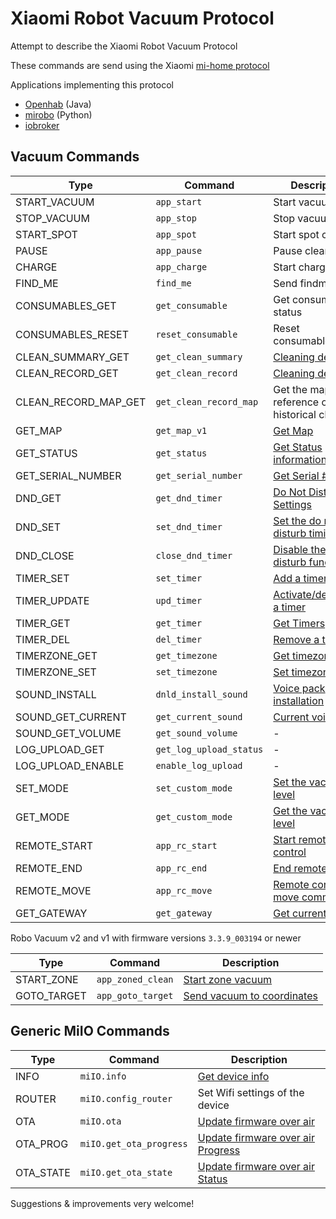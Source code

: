# Xiaomi Robot Vacuum Protocol
Attempt to describe the Xiaomi Robot Vacuum Protocol

These commands are send using the Xiaomi [mi-home protocol](Protocol.md)

Applications implementing this protocol

* [Openhab](https://github.com/openhab/openhab-addons/tree/2.5.x/bundles/org.openhab.binding.miio) (Java)
* [mirobo](https://github.com/rytilahti/python-miio)  (Python)
* [iobroker](https://github.com/iobroker-community-adapters/ioBroker.mihome-vacuum)


## Vacuum Commands

| Type | Command | Description |
| ------ | --------- | -----------| 
|    START_VACUUM | `app_start`| Start vacuuming | 
|    STOP_VACUUM | `app_stop`| Stop vacuuming | 
|    START_SPOT | `app_spot`| Start spot cleaning | 
|    PAUSE | `app_pause`| Pause cleaning | 
|    CHARGE | `app_charge`| Start charging | 
|    FIND_ME | `find_me`| Send findme | 
|    CONSUMABLES_GET | `get_consumable`| Get consumables status | 
|    CONSUMABLES_RESET | `reset_consumable`| Reset consumables | 
|    CLEAN_SUMMARY_GET | `get_clean_summary`| [Cleaning details](cleanSummary+detail.md) | 
|    CLEAN_RECORD_GET | `get_clean_record`| [Cleaning details](cleanSummary+detail.md) | 
|    CLEAN_RECORD_MAP_GET | `get_clean_record_map`| Get the map reference of a historical cleaning | 
|    GET_MAP | `get_map_v1`| [Get Map](getMap.md) | 
|    GET_STATUS | `get_status`| [Get Status information](StatusMessage.md) | 
|    GET_SERIAL_NUMBER | `get_serial_number`| [Get Serial #](getSerial.md) | 
|    DND_GET | `get_dnd_timer`| [Do Not Disturb Settings](dnd_timer.md) | 
|    DND_SET | `set_dnd_timer`| [Set the do not disturb timings](dnd_timer.md) | 
|    DND_CLOSE | `close_dnd_timer`| [Disable the do not disturb function](dnd_timer.md)  | 
|    TIMER_SET | `set_timer`| [Add a timer](Timer.md) | 
|    TIMER_UPDATE | `upd_timer`| [Activate/deactivate a timer](Timer.md) | 
|    TIMER_GET | `get_timer`| [Get Timers](Timer.md) | 
|    TIMER_DEL | `del_timer`| [Remove a timer](Timer.md) | 
|    TIMERZONE_GET | `get_timezone`| [Get timezone](Timezone.md) | 
|    TIMERZONE_SET | `set_timezone`| [Set timezone](Timezone.md) | 
|    SOUND_INSTALL | `dnld_install_sound`| [Voice pack installation](install_sound.md) | 
|    SOUND_GET_CURRENT | `get_current_sound` | [Current voice](CurrentVoice.md) | 
|    SOUND_GET_VOLUME | `get_sound_volume` | - |
|    LOG_UPLOAD_GET | `get_log_upload_status`| - | 
|    LOG_UPLOAD_ENABLE | `enable_log_upload`| - | 
|    SET_MODE | `set_custom_mode`| [Set the vacuum level](FanPower.md) | 
|    GET_MODE | `get_custom_mode`| [Get the vacuum level](FanPower.md) | 
|    REMOTE_START | `app_rc_start`| [Start remote control](remote_control.md)| 
|    REMOTE_END | `app_rc_end`| [End remote control](remote_control.md) | 
|    REMOTE_MOVE | `app_rc_move`| [Remote control move command](remote_control.md) | 
|    GET_GATEWAY | `get_gateway`| [Get current gatway](MiscCmds.md) | 


Robo Vacuum v2 and v1 with firmware versions `3.3.9_003194` or newer

| Type        | Command           | Description                                      |
| ------      | ---------         | -----------                                      |
| START_ZONE  | `app_zoned_clean` | [Start zone vacuum](app_zoned_clean.md)          |
| GOTO_TARGET | `app_goto_target` | [Send vacuum to coordinates](app_goto_target.md) |

## Generic MiIO Commands
| Type | Command | Description |
| ------ | --------- | -----------| 
|    INFO | `miIO.info`| [Get device info](miIOinfo.md) | 
|    ROUTER | `miIO.config_router`| Set Wifi settings of the device | 
|    OTA | `miIO.ota`| [Update firmware over air](miIOinfo.md)| 
|    OTA_PROG | `miIO.get_ota_progress`| [Update firmware over air Progress](miIOinfo.md)| 
|    OTA_STATE | `miIO.get_ota_state`| [Update firmware over air Status](miIOinfo.md) | 

Suggestions & improvements very welcome!
